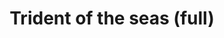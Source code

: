 ---
layout: item
title: Trident of the seas (full)
item-id: 11905
datatable: true
id: 11905
name: "Trident of the seas (full)"
members: true
lowalch: 27600
highalch: 41400
examine: "A weapon from the deep."
monsters:
  - id: 494
    name: "Kraken"
    members: true
    combat_level: 291
    wiki_url: "https://oldschool.runescape.wiki/w/Kraken#Kraken"
    drops:
      - quantity: "1"
        rarity: 0.001953125
    image: "https://oldschool.runescape.wiki/images/d/d3/Kraken.png?a4955"
---